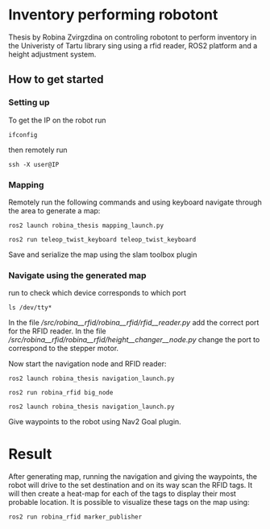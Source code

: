 # Inventory performing robotont 

Thesis by Robina Zvirgzdina on controling robotont to perform inventory in the Univeristy of Tartu library sing using a rfid reader, ROS2 platform and a height adjustment system. 
 
## How to get started

### Setting up

To get the IP on the robot run 

```
ifconfig
```

then remotely run

```
ssh -X user@IP
```
### Mapping 

Remotely run the following commands and using keyboard navigate through the area to generate a map:

```
ros2 launch robina_thesis mapping_launch.py

ros2 run teleop_twist_keyboard teleop_twist_keyboard
```

Save and serialize the map using the slam toolbox plugin 

### Navigate using the generated map

run to check which device corresponds to which port 
```
ls /dev/tty*
```
In the file _/src/robina__rfid/robina__rfid/rfid__reader.py_ add the correct port for the RFID reader. In the file _/src/robina__rfid/robina__rfid/height__changer__node.py_ change the port to correspond to the stepper motor.

Now start the navigation node and RFID reader:
```
ros2 launch robina_thesis navigation_launch.py

ros2 run robina_rfid big_node

ros2 launch robina_thesis navigation_launch.py
```

Give waypoints to the robot using Nav2 Goal plugin. 


# Result

After generating map, running the navigation and giving the waypoints, the robot will drive to the set destination and on its way scan the RFID tags. It will then create a heat-map for each of the tags to display their most probable location. It is possible to visualize these tags on the map using:

```
ros2 run robina_rfid marker_publisher
```
